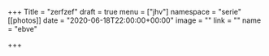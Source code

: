 +++
Title = "zerfzef"
draft = true
menu = ["jhv"]
namespace = "serie"
[[photos]]
date = "2020-06-18T22:00:00+00:00"
image = ""
link = ""
name = "ebve"

+++
